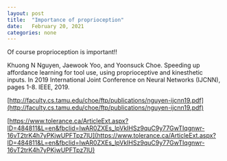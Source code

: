 ```yaml
---
layout: post
title:  "Importance of proprioception"
date:   February 20, 2021
categories: none
---
```


Of course proprioception is important!! 

Khuong N Nguyen, Jaewook Yoo, and Yoonsuck Choe. Speeding up affordance learning for tool use, using proprioceptive and kinesthetic inputs. In 2019 International Joint Conference on Neural Networks (IJCNN), pages 1-8. IEEE, 2019.



[http://faculty.cs.tamu.edu/choe/ftp/publications/nguyen-ijcnn19.pdf](http://faculty.cs.tamu.edu/choe/ftp/publications/nguyen-ijcnn19.pdf)



[https://www.tolerance.ca/ArticleExt.aspx?ID=484811&L=en&fbclid=IwAR0ZXEs_lpVkIHSz9quC9y77GwTIqgnwr-16vT2trK4h7yPKjwUPFTpz7IU](https://www.tolerance.ca/ArticleExt.aspx?ID=484811&L=en&fbclid=IwAR0ZXEs_lpVkIHSz9quC9y77GwTIqgnwr-16vT2trK4h7yPKjwUPFTpz7IU)





 

